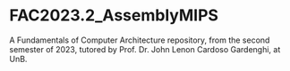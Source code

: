 # FAC2023.2_AssemblyMIPS
A Fundamentals of Computer Architecture repository, from the second semester of 2023, tutored by Prof. Dr. John Lenon Cardoso Gardenghi, at UnB.
